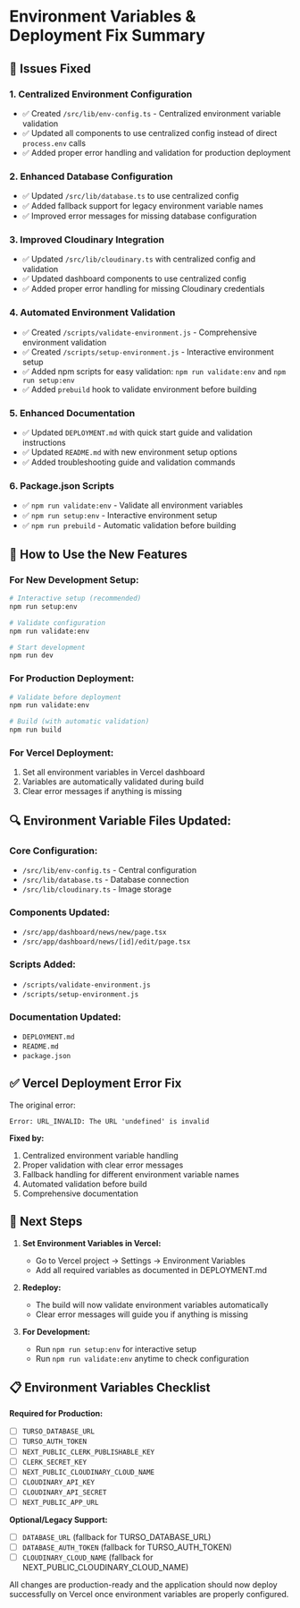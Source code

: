 # Environment Variables & Deployment Fix Summary

## 🔧 Issues Fixed

### 1. **Centralized Environment Configuration**

- ✅ Created `/src/lib/env-config.ts` - Centralized environment variable validation
- ✅ Updated all components to use centralized config instead of direct `process.env` calls
- ✅ Added proper error handling and validation for production deployment

### 2. **Enhanced Database Configuration**

- ✅ Updated `/src/lib/database.ts` to use centralized config
- ✅ Added fallback support for legacy environment variable names
- ✅ Improved error messages for missing database configuration

### 3. **Improved Cloudinary Integration**

- ✅ Updated `/src/lib/cloudinary.ts` with centralized config and validation
- ✅ Updated dashboard components to use centralized config
- ✅ Added proper error handling for missing Cloudinary credentials

### 4. **Automated Environment Validation**

- ✅ Created `/scripts/validate-environment.js` - Comprehensive environment validation
- ✅ Created `/scripts/setup-environment.js` - Interactive environment setup
- ✅ Added npm scripts for easy validation: `npm run validate:env` and `npm run setup:env`
- ✅ Added `prebuild` hook to validate environment before building

### 5. **Enhanced Documentation**

- ✅ Updated `DEPLOYMENT.md` with quick start guide and validation instructions
- ✅ Updated `README.md` with new environment setup options
- ✅ Added troubleshooting guide and validation commands

### 6. **Package.json Scripts**

- ✅ `npm run validate:env` - Validate all environment variables
- ✅ `npm run setup:env` - Interactive environment setup
- ✅ `npm run prebuild` - Automatic validation before building

## 🚀 How to Use the New Features

### For New Development Setup:

```bash
# Interactive setup (recommended)
npm run setup:env

# Validate configuration
npm run validate:env

# Start development
npm run dev
```

### For Production Deployment:

```bash
# Validate before deployment
npm run validate:env

# Build (with automatic validation)
npm run build
```

### For Vercel Deployment:

1. Set all environment variables in Vercel dashboard
2. Variables are automatically validated during build
3. Clear error messages if anything is missing

## 🔍 Environment Variable Files Updated:

### Core Configuration:

- `/src/lib/env-config.ts` - Central configuration
- `/src/lib/database.ts` - Database connection
- `/src/lib/cloudinary.ts` - Image storage

### Components Updated:

- `/src/app/dashboard/news/new/page.tsx`
- `/src/app/dashboard/news/[id]/edit/page.tsx`

### Scripts Added:

- `/scripts/validate-environment.js`
- `/scripts/setup-environment.js`

### Documentation Updated:

- `DEPLOYMENT.md`
- `README.md`
- `package.json`

## ✅ Vercel Deployment Error Fix

The original error:

```
Error: URL_INVALID: The URL 'undefined' is invalid
```

**Fixed by:**

1. Centralized environment variable handling
2. Proper validation with clear error messages
3. Fallback handling for different environment variable names
4. Automated validation before build
5. Comprehensive documentation

## 🎯 Next Steps

1. **Set Environment Variables in Vercel:**

   - Go to Vercel project → Settings → Environment Variables
   - Add all required variables as documented in DEPLOYMENT.md

2. **Redeploy:**

   - The build will now validate environment variables automatically
   - Clear error messages will guide you if anything is missing

3. **For Development:**
   - Run `npm run setup:env` for interactive setup
   - Run `npm run validate:env` anytime to check configuration

## 📋 Environment Variables Checklist

**Required for Production:**

- [ ] `TURSO_DATABASE_URL`
- [ ] `TURSO_AUTH_TOKEN`
- [ ] `NEXT_PUBLIC_CLERK_PUBLISHABLE_KEY`
- [ ] `CLERK_SECRET_KEY`
- [ ] `NEXT_PUBLIC_CLOUDINARY_CLOUD_NAME`
- [ ] `CLOUDINARY_API_KEY`
- [ ] `CLOUDINARY_API_SECRET`
- [ ] `NEXT_PUBLIC_APP_URL`

**Optional/Legacy Support:**

- [ ] `DATABASE_URL` (fallback for TURSO_DATABASE_URL)
- [ ] `DATABASE_AUTH_TOKEN` (fallback for TURSO_AUTH_TOKEN)
- [ ] `CLOUDINARY_CLOUD_NAME` (fallback for NEXT_PUBLIC_CLOUDINARY_CLOUD_NAME)

All changes are production-ready and the application should now deploy successfully on Vercel once environment variables are properly configured.
